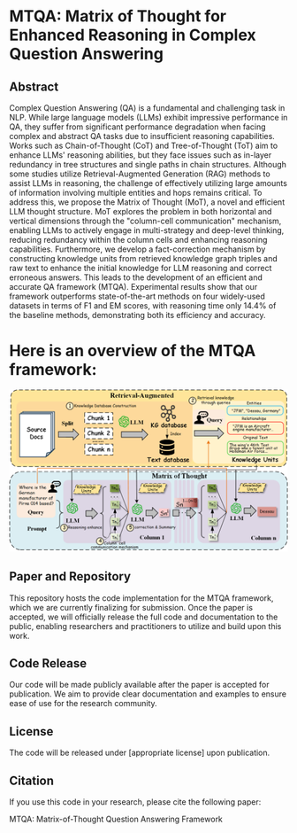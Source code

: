 # MTQA: Matrix of Thought for Enhanced Reasoning in Complex Question Answering


## Abstract ##

Complex Question Answering (QA) is a fundamental and challenging task in NLP. While large language models (LLMs) exhibit impressive performance in QA, they suffer from significant performance degradation when facing complex and abstract QA tasks due to insufficient reasoning capabilities. Works such as Chain-of-Thought (CoT) and Tree-of-Thought (ToT) aim to enhance LLMs' reasoning abilities, but they face issues such as in-layer redundancy in tree structures and single paths in chain structures. Although some studies utilize Retrieval-Augmented Generation (RAG) methods to assist LLMs in reasoning, the challenge of effectively utilizing large amounts of information involving multiple entities and hops remains critical. To address this, we propose the Matrix of Thought (MoT), a novel and efficient LLM thought structure. MoT explores the problem in both horizontal and vertical dimensions through the "column-cell communication" mechanism, enabling LLMs to actively engage in multi-strategy and deep-level thinking, reducing redundancy within the column cells and enhancing reasoning capabilities. Furthermore, we develop a fact-correction mechanism by constructing knowledge units from retrieved knowledge graph triples and raw text to enhance the initial knowledge for LLM reasoning and correct erroneous answers. This leads to the development of an efficient and accurate QA framework (MTQA). Experimental results show that our framework outperforms state-of-the-art methods on four widely-used datasets in terms of F1 and EM scores, with reasoning time only 14.4\% of the baseline methods, demonstrating both its efficiency and accuracy. 

# Here is an overview of the MTQA framework:

![MTQA Framework](images/MTQA.png)
## Paper and Repository ##

This repository hosts the code implementation for the MTQA framework, which we are currently finalizing for submission. Once the paper is accepted, we will officially release the full code and documentation to the public, enabling researchers and practitioners to utilize and build upon this work.

## Code Release ##

Our code will be made publicly available after the paper is accepted for publication. We aim to provide clear documentation and examples to ensure ease of use for the research community.

## License ##

The code will be released under [appropriate license] upon publication.

## Citation ##

If you use this code in your research, please cite the following paper:

MTQA: Matrix-of-Thought Question Answering Framework
